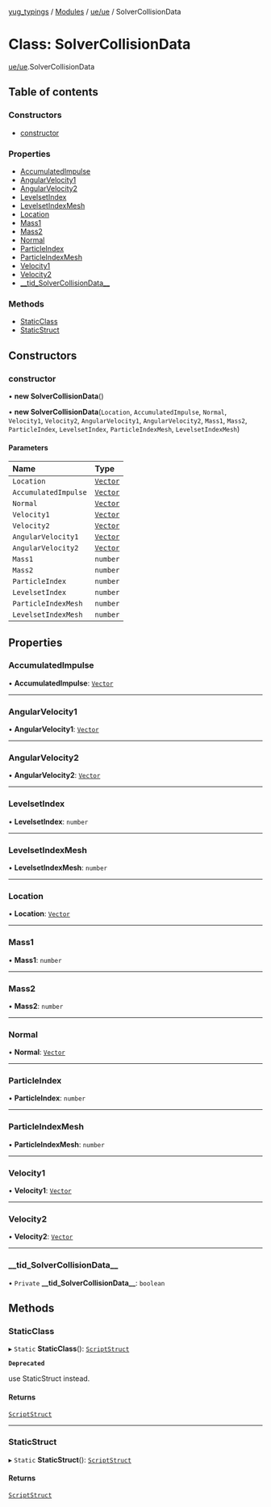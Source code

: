 [yug_typings](../README.md) / [Modules](../modules.md) / [ue/ue](../modules/ue_ue.md) / SolverCollisionData

# Class: SolverCollisionData

[ue/ue](../modules/ue_ue.md).SolverCollisionData

## Table of contents

### Constructors

- [constructor](ue_ue.SolverCollisionData.md#constructor)

### Properties

- [AccumulatedImpulse](ue_ue.SolverCollisionData.md#accumulatedimpulse)
- [AngularVelocity1](ue_ue.SolverCollisionData.md#angularvelocity1)
- [AngularVelocity2](ue_ue.SolverCollisionData.md#angularvelocity2)
- [LevelsetIndex](ue_ue.SolverCollisionData.md#levelsetindex)
- [LevelsetIndexMesh](ue_ue.SolverCollisionData.md#levelsetindexmesh)
- [Location](ue_ue.SolverCollisionData.md#location)
- [Mass1](ue_ue.SolverCollisionData.md#mass1)
- [Mass2](ue_ue.SolverCollisionData.md#mass2)
- [Normal](ue_ue.SolverCollisionData.md#normal)
- [ParticleIndex](ue_ue.SolverCollisionData.md#particleindex)
- [ParticleIndexMesh](ue_ue.SolverCollisionData.md#particleindexmesh)
- [Velocity1](ue_ue.SolverCollisionData.md#velocity1)
- [Velocity2](ue_ue.SolverCollisionData.md#velocity2)
- [\_\_tid\_SolverCollisionData\_\_](ue_ue.SolverCollisionData.md#__tid_solvercollisiondata__)

### Methods

- [StaticClass](ue_ue.SolverCollisionData.md#staticclass)
- [StaticStruct](ue_ue.SolverCollisionData.md#staticstruct)

## Constructors

### constructor

• **new SolverCollisionData**()

• **new SolverCollisionData**(`Location`, `AccumulatedImpulse`, `Normal`, `Velocity1`, `Velocity2`, `AngularVelocity1`, `AngularVelocity2`, `Mass1`, `Mass2`, `ParticleIndex`, `LevelsetIndex`, `ParticleIndexMesh`, `LevelsetIndexMesh`)

#### Parameters

| Name | Type |
| :------ | :------ |
| `Location` | [`Vector`](ue_ue_s.Vector.md) |
| `AccumulatedImpulse` | [`Vector`](ue_ue_s.Vector.md) |
| `Normal` | [`Vector`](ue_ue_s.Vector.md) |
| `Velocity1` | [`Vector`](ue_ue_s.Vector.md) |
| `Velocity2` | [`Vector`](ue_ue_s.Vector.md) |
| `AngularVelocity1` | [`Vector`](ue_ue_s.Vector.md) |
| `AngularVelocity2` | [`Vector`](ue_ue_s.Vector.md) |
| `Mass1` | `number` |
| `Mass2` | `number` |
| `ParticleIndex` | `number` |
| `LevelsetIndex` | `number` |
| `ParticleIndexMesh` | `number` |
| `LevelsetIndexMesh` | `number` |

## Properties

### AccumulatedImpulse

• **AccumulatedImpulse**: [`Vector`](ue_ue_s.Vector.md)

___

### AngularVelocity1

• **AngularVelocity1**: [`Vector`](ue_ue_s.Vector.md)

___

### AngularVelocity2

• **AngularVelocity2**: [`Vector`](ue_ue_s.Vector.md)

___

### LevelsetIndex

• **LevelsetIndex**: `number`

___

### LevelsetIndexMesh

• **LevelsetIndexMesh**: `number`

___

### Location

• **Location**: [`Vector`](ue_ue_s.Vector.md)

___

### Mass1

• **Mass1**: `number`

___

### Mass2

• **Mass2**: `number`

___

### Normal

• **Normal**: [`Vector`](ue_ue_s.Vector.md)

___

### ParticleIndex

• **ParticleIndex**: `number`

___

### ParticleIndexMesh

• **ParticleIndexMesh**: `number`

___

### Velocity1

• **Velocity1**: [`Vector`](ue_ue_s.Vector.md)

___

### Velocity2

• **Velocity2**: [`Vector`](ue_ue_s.Vector.md)

___

### \_\_tid\_SolverCollisionData\_\_

• `Private` **\_\_tid\_SolverCollisionData\_\_**: `boolean`

## Methods

### StaticClass

▸ `Static` **StaticClass**(): [`ScriptStruct`](ue_ue.ScriptStruct.md)

**`Deprecated`**

use StaticStruct instead.

#### Returns

[`ScriptStruct`](ue_ue.ScriptStruct.md)

___

### StaticStruct

▸ `Static` **StaticStruct**(): [`ScriptStruct`](ue_ue.ScriptStruct.md)

#### Returns

[`ScriptStruct`](ue_ue.ScriptStruct.md)
